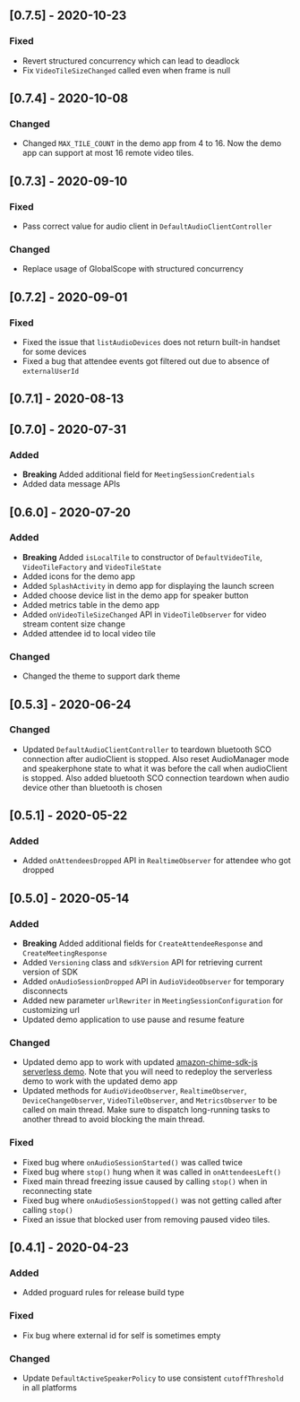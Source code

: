 ## [0.7.5] - 2020-10-23

### Fixed
* Revert structured concurrency which can lead to deadlock
* Fix `VideoTileSizeChanged` called even when frame is null

## [0.7.4] - 2020-10-08

### Changed
* Changed `MAX_TILE_COUNT` in the demo app from 4 to 16. Now the demo app can support at most 16 remote video tiles.

## [0.7.3] - 2020-09-10

### Fixed
* Pass correct value for audio client in `DefaultAudioClientController`

### Changed
* Replace usage of GlobalScope with structured concurrency

## [0.7.2] - 2020-09-01

### Fixed
* Fixed the issue that `listAudioDevices` does not return built-in handset for some devices 
* Fixed a bug that attendee events got filtered out due to absence of `externalUserId`

## [0.7.1] - 2020-08-13

## [0.7.0] - 2020-07-31

### Added
* **Breaking** Added additional field for `MeetingSessionCredentials`
* Added data message APIs

## [0.6.0] - 2020-07-20

### Added
* **Breaking** Added `isLocalTile` to constructor of `DefaultVideoTile`, `VideoTileFactory` and `VideoTileState`
* Added icons for the demo app
* Added `SplashActivity` in demo app for displaying the launch screen
* Added choose device list in the demo app for speaker button
* Added metrics table in the demo app
* Added `onVideoTileSizeChanged` API in `VideoTileObserver` for video stream content size change
* Added attendee id to local video tile

### Changed
* Changed the theme to support dark theme

## [0.5.3] - 2020-06-24

### Changed
* Updated `DefaultAudioClientController` to teardown bluetooth SCO connection after audioClient is stopped. Also reset AudioManager mode and speakerphone state to what it was before the call when audioClient is stopped. Also added bluetooth SCO connection teardown when audio device other than bluetooth is chosen

## [0.5.1] - 2020-05-22

### Added
* Added `onAttendeesDropped` API in `RealtimeObserver` for attendee who got dropped

## [0.5.0] - 2020-05-14

### Added
* **Breaking** Added additional fields for `CreateAttendeeResponse` and `CreateMeetingResponse`
* Added `Versioning` class and `sdkVersion` API for retrieving current version of SDK
* Added `onAudioSessionDropped` API in `AudioVideoObserver` for temporary disconnects
* Added new parameter `urlRewriter` in `MeetingSessionConfiguration` for customizing url
* Updated demo application to use pause and resume feature

### Changed
* Updated demo app to work with updated [amazon-chime-sdk-js serverless demo](https://github.com/aws/amazon-chime-sdk-js/tree/master/demos/serverless). Note that you will need to redeploy the serverless demo to work with the updated demo app
* Updated methods for `AudioVideoObserver`, `RealtimeObserver`, `DeviceChangeObserver`, `VideoTileObserver`, and `MetricsObserver` to be called on main thread. Make sure to dispatch long-running tasks to another thread to avoid blocking the main thread.

### Fixed
* Fixed bug where `onAudioSessionStarted()` was called twice
* Fixed bug where `stop()` hung when it was called in `onAttendeesLeft()`
* Fixed main thread freezing issue caused by calling `stop()` when in reconnecting state
* Fixed bug where `onAudioSessionStopped()` was not getting called after calling `stop()`
* Fixed an issue that blocked user from removing paused video tiles.

## [0.4.1] - 2020-04-23

### Added
* Added proguard rules for release build type

### Fixed
* Fix bug where external id for self is sometimes empty

### Changed
* Update `DefaultActiveSpeakerPolicy` to use consistent `cutoffThreshold` in all platforms
